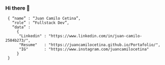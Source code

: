### Hi there 👋

<!--
**juancamilocetina/juancamilocetina** is a ✨ _special_ ✨ repository because its `README.md` (this file) appears on your GitHub profile.

Here are some ideas to get you started:

- 🔭 I’m currently working on ...
- 🌱 I’m currently learning ...
- 👯 I’m looking to collaborate on ...
- 🤔 I’m looking for help with ...
- 💬 Ask me about ...
- 📫 How to reach me: ...
- 😄 Pronouns: ...
- ⚡ Fun fact: ...
-->

<!--div style="text-align:center"><img src="./img/welcome.png" alt="background" style="width:70%; margin-left:auto; margin-right:auto; display: block; width:300px"/></div-->
```shell
 { “name” : “Juan Camilo Cetina”,
   “role” : “Fullstack Dev”,
   “data” : 
     { 
      "Linkedin" : "https://www.linkedin.com/in/juan-camilo-2584b273/", 
      "Resume"   : "https://juancamilocetina.github.io/Portafolio/",
      "IG"       : "https://www.instagram.com/juancamilocetina"
     }
 }
```
